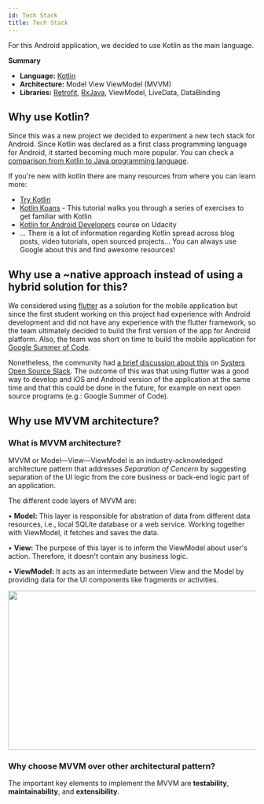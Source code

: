 ```yaml
---
id: Tech Stack
title: Tech Stack
---
```

For this Android application, we decided to use Kotlin as the main language.

**Summary**

- **Language:** [Kotlin](https://kotlinlang.org/)
- **Architecture:** Model View ViewModel (MVVM)
- **Libraries:** [Retrofit](http://square.github.io/retrofit/), [RxJava](https://github.com/ReactiveX/RxJava), ViewModel, LiveData, DataBinding


## Why use Kotlin?

Since this was a new project we decided to experiment a new tech stack for Android. Since Kotlin was declared as a first class programming language for Android, it started becoming much more popular. You can check a [comparison from Kotlin to Java programming language](https://kotlinlang.org/docs/reference/comparison-to-java.html).

If you're new with kotlin there are many resources from where you can learn more:
- [Try Kotlin](https://try.kotlinlang.org/)
- [Kotlin Koans](https://kotlinlang.org/docs/tutorials/koans.html) - This tutorial walks you through a series of exercises to get familiar with Kotlin
- [Kotlin for Android Developers](https://eu.udacity.com/course/kotlin-for-android-developers--ud888) course on Udacity
- ... There is a lot of information regarding Kotlin spread across blog posts, video tutorials, open sourced projects... You can always use Google about this and find awesome resources!

## Why use a ~native approach instead of using a hybrid solution for this?

We considered using [flutter](https://flutter.io/) as a solution for the mobile application but since the first student working on this project had experience with Android development and did not have any experience with the flutter framework, so the team ultimately decided to build the first version of the app for Android platform. Also, the team was short on time to build the mobile application for [Google Summer of Code](https://summerofcode.withgoogle.com).

Nonetheless, the community had [a brief discussion about this](https://systers-opensource.slack.com/archives/CAE8QK41L/p1531508427000351) on [Systers Open Source Slack](http://systers.io/slack-systers-opensource/). The outcome of this was that using flutter was a good way to develop and iOS and Android version of the application at the same time and that this could be done in the future, for example on next open source programs (e.g.: Google Summer of Code).

## Why use MVVM architecture?

### What is MVVM architecture? 

MVVM or Model—View—ViewModel is an industry-acknowledged architecture pattern that addresses *Separation of Concern* by suggesting separation of the UI logic from the core business or back-end logic part of an application.

The different code layers of MVVM are:

• **Model:** This layer is responsible for abstration of data from different data resources, i.e., local SQLite database or a web service. Working together with ViewModel, it fetches and saves the data.

• **View:** The purpose of this layer is to inform the ViewModel about user's action. Therefore, it doesn't contain any business logic.

• **ViewModel:** It acts as an intermediate between View and the Model by providing data for the UI components like fragments or activities. 

<p align="center">
<img src="https://user-images.githubusercontent.com/80174214/178808735-ade037d1-c72f-4165-8c2b-3f25da252d0b.jpg" width="532" height="324">
</p>

### Why choose MVVM over other architectural pattern?

The important key elements to implement the MVVM are **testability**, **maintainability**, and **extensibility**.
